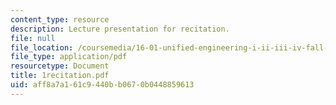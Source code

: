 ```yaml
---
content_type: resource
description: Lecture presentation for recitation.
file: null
file_location: /coursemedia/16-01-unified-engineering-i-ii-iii-iv-fall-2005-spring-2006/aff8a7a161c9440bb0670b0448859613_1recitation.pdf
file_type: application/pdf
resourcetype: Document
title: 1recitation.pdf
uid: aff8a7a1-61c9-440b-b067-0b0448859613
---
```

